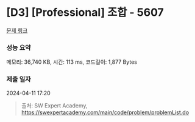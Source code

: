 # [D3] [Professional] 조합 - 5607 

[문제 링크](https://swexpertacademy.com/main/code/problem/problemDetail.do?contestProbId=AWXGKdbqczEDFAUo) 

### 성능 요약

메모리: 36,740 KB, 시간: 113 ms, 코드길이: 1,877 Bytes

### 제출 일자

2024-04-11 17:20



> 출처: SW Expert Academy, https://swexpertacademy.com/main/code/problem/problemList.do
